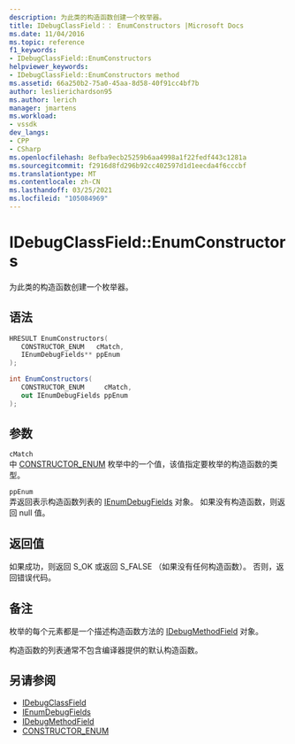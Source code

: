 ```yaml
---
description: 为此类的构造函数创建一个枚举器。
title: IDebugClassField：： EnumConstructors |Microsoft Docs
ms.date: 11/04/2016
ms.topic: reference
f1_keywords:
- IDebugClassField::EnumConstructors
helpviewer_keywords:
- IDebugClassField::EnumConstructors method
ms.assetid: 66a250b2-75a0-45aa-8d58-40f91cc4bf7b
author: leslierichardson95
ms.author: lerich
manager: jmartens
ms.workload:
- vssdk
dev_langs:
- CPP
- CSharp
ms.openlocfilehash: 8efba9ecb25259b6aa4998a1f22fedf443c1281a
ms.sourcegitcommit: f2916d8fd296b92cc402597d1d1eecda4f6cccbf
ms.translationtype: MT
ms.contentlocale: zh-CN
ms.lasthandoff: 03/25/2021
ms.locfileid: "105084969"
---
```

# <a name="idebugclassfieldenumconstructors"></a>IDebugClassField::EnumConstructors
为此类的构造函数创建一个枚举器。

## <a name="syntax"></a>语法

```cpp
HRESULT EnumConstructors( 
   CONSTRUCTOR_ENUM   cMatch,
   IEnumDebugFields** ppEnum
);
```

```csharp
int EnumConstructors(
   CONSTRUCTOR_ENUM     cMatch,
   out IEnumDebugFields ppEnum
);
```

## <a name="parameters"></a>参数
`cMatch`\
中 [CONSTRUCTOR_ENUM](../../../extensibility/debugger/reference/constructor-enum.md) 枚举中的一个值，该值指定要枚举的构造函数的类型。

`ppEnum`\
弄返回表示构造函数列表的 [IEnumDebugFields](../../../extensibility/debugger/reference/ienumdebugfields.md) 对象。 如果没有构造函数，则返回 null 值。

## <a name="return-value"></a>返回值
 如果成功，则返回 S_OK 或返回 S_FALSE （如果没有任何构造函数）。 否则，返回错误代码。

## <a name="remarks"></a>备注
 枚举的每个元素都是一个描述构造函数方法的 [IDebugMethodField](../../../extensibility/debugger/reference/idebugmethodfield.md) 对象。

 构造函数的列表通常不包含编译器提供的默认构造函数。

## <a name="see-also"></a>另请参阅
- [IDebugClassField](../../../extensibility/debugger/reference/idebugclassfield.md)
- [IEnumDebugFields](../../../extensibility/debugger/reference/ienumdebugfields.md)
- [IDebugMethodField](../../../extensibility/debugger/reference/idebugmethodfield.md)
- [CONSTRUCTOR_ENUM](../../../extensibility/debugger/reference/constructor-enum.md)

